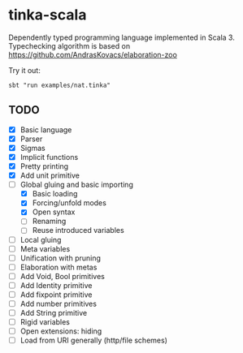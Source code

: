 # tinka-scala

Dependently typed programming language implemented in Scala 3.
Typechecking algorithm is based on https://github.com/AndrasKovacs/elaboration-zoo

Try it out:

```
sbt "run examples/nat.tinka"
```

## TODO
- [x] Basic language
- [x] Parser
- [x] Sigmas
- [x] Implicit functions
- [x] Pretty printing
- [x] Add unit primitive
- [ ] Global gluing and basic importing
  - [x] Basic loading
  - [x] Forcing/unfold modes
  - [x] Open syntax
  - [ ] Renaming
  - [ ] Reuse introduced variables
- [ ] Local gluing
- [ ] Meta variables
- [ ] Unification with pruning
- [ ] Elaboration with metas
- [ ] Add Void, Bool primitives
- [ ] Add Identity primitive
- [ ] Add fixpoint primitive
- [ ] Add number primitives
- [ ] Add String primitive
- [ ] Rigid variables
- [ ] Open extensions: hiding
- [ ] Load from URI generally (http/file schemes)
